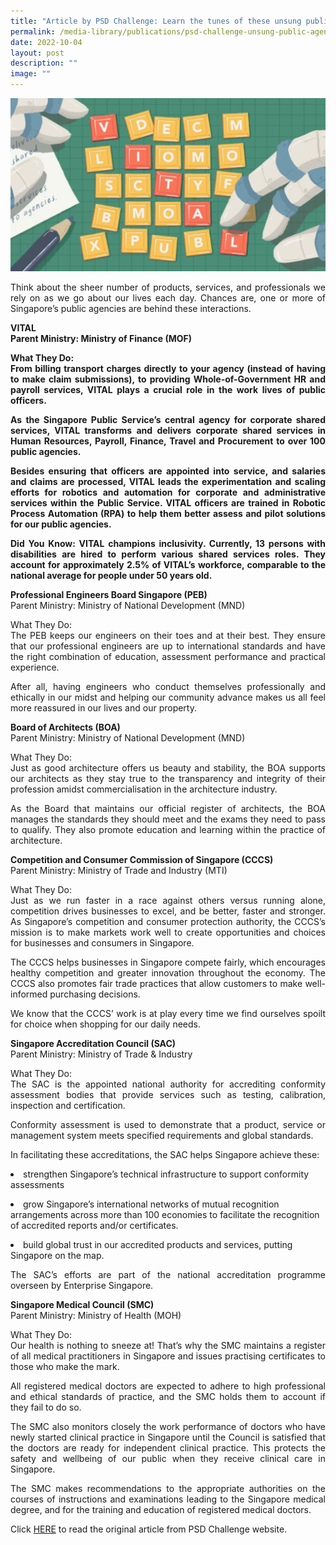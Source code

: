 ```yaml
---
title: "Article by PSD Challenge: Learn the tunes of these unsung public agencies"
permalink: /media-library/publications/psd-challenge-unsung-public-agencies/
date: 2022-10-04
layout: post
description: ""
image: ""
---
```

<img src="/images/Media/PSD Challenge.png">

<p align="justify">Think about the sheer number of products, services, and professionals we rely on as we go about our lives each day. Chances are, one or more of Singapore’s public agencies are behind these interactions.</p>

<b>VITAL</b>
<br><b>Parent Ministry: Ministry of Finance (MOF)</b>
<p align="justify"><b>What They Do:</b>
<br>
<b>From billing transport charges directly to your agency (instead of having to make claim submissions), to providing Whole-of-Government HR and payroll services, VITAL plays a crucial role in the work lives of public officers.</b></p>

<p align="justify"><b>As the Singapore Public Service’s central agency for corporate shared services, VITAL transforms and delivers corporate shared services in Human Resources, Payroll, Finance, Travel and Procurement to over 100 public agencies.</b></p>

<p align="justify"><b>Besides ensuring that officers are appointed into service, and salaries and claims are processed, VITAL leads the experimentation and scaling efforts for robotics and automation for corporate and administrative services within the Public Service. VITAL officers are trained in Robotic Process Automation (RPA) to help them better assess and pilot solutions for our public agencies.</b></p>
	
<p align="justify"><b>Did You Know: VITAL champions inclusivity. Currently, 13 persons with disabilities are hired to perform various shared services roles. They account for approximately 2.5% of VITAL’s workforce, comparable to the national average for people under 50 years old.</b></p>

<b>Professional Engineers Board Singapore (PEB)</b>
<br>Parent Ministry: Ministry of National Development (MND)
<p align="justify">What They Do:
<br>The PEB keeps our engineers on their toes and at their best. They ensure that our professional engineers are up to international standards and have the right combination of education, assessment performance and practical experience.</p>

<p align="justify">After all, having engineers who conduct themselves professionally and ethically in our midst and helping our community advance makes us all feel more reassured in our lives and our property.</p>

<b>Board of Architects (BOA)</b>
<br>Parent Ministry: Ministry of National Development (MND)
<p align="justify">What They Do:
<br>Just as good architecture offers us beauty and stability, the BOA supports our architects as they stay true to the transparency and integrity of their profession amidst commercialisation in the architecture industry.</p>

<p align="justify">As the Board that maintains our official register of architects, the BOA manages the standards they should meet and the exams they need to pass to qualify. They also promote education and learning within the practice of architecture.</p>

<b>Competition and Consumer Commission of Singapore (CCCS)</b>
<br>Parent Ministry: Ministry of Trade and Industry (MTI)
<p align="justify">What They Do:
<br>Just as we run faster in a race against others versus running alone, competition drives businesses to excel, and be better, faster and stronger. As Singapore’s competition and consumer protection authority, the CCCS’s mission is to make markets work well to create opportunities and choices for businesses and consumers in Singapore.</P>

<p align="justify">The CCCS helps businesses in Singapore compete fairly, which encourages healthy competition and greater innovation throughout the economy. The CCCS also promotes fair trade practices that allow customers to make well-informed purchasing decisions.
</p>
<p align="justify">We know that the CCCS’ work is at play every time we find ourselves spoilt for choice when shopping for our daily needs.</p>

<b>Singapore Accreditation Council (SAC)</b>
<br>Parent Ministry: Ministry of Trade & Industry
<p align="justify">What They Do:
<br>The SAC is the appointed national authority for accrediting conformity assessment bodies that provide services such as testing, calibration, inspection and certification.</p>

<p align="justify">Conformity assessment is used to demonstrate that a product, service or management system meets specified requirements and global standards.</p>

In facilitating these accreditations, the SAC helps Singapore achieve these:
<p align="justify"><li>strengthen Singapore’s technical infrastructure to support conformity assessments</li></p>
<p align="justify"><li>grow Singapore’s international networks of mutual recognition arrangements across more than 100 economies to facilitate the recognition of accredited reports and/or certificates.</li></p>
<p align="justify"><li>build global trust in our accredited products and services, putting Singapore on the map.</li></p>
	
<p align="justify">The SAC’s efforts are part of the national accreditation programme overseen by Enterprise Singapore.</p>

<b>Singapore Medical Council (SMC)</b>
<br>Parent Ministry: Ministry of Health (MOH)
<p align="justify">What They Do:
<br>Our health is nothing to sneeze at! That’s why the SMC maintains a register of all medical practitioners in Singapore and issues practising certificates to those who make the mark.
</p>
<p align="justify">All registered medical doctors are expected to adhere to high professional and ethical standards of practice, and the SMC holds them to account if they fail to do so.</p>

<p align="justify">The SMC also monitors closely the work performance of doctors who have newly started clinical practice in Singapore until the Council is satisfied that the doctors are ready for independent clinical practice. This protects the safety and wellbeing of our public when they receive clinical care in Singapore.</p>

<p align="justify">The SMC makes recommendations to the appropriate authorities on the courses of instructions and examinations leading to the Singapore medical degree, and for the training and education of registered medical doctors.</p>


<p align="justify">
Click <a href="https://www.psd.gov.sg/challenge/ideas/feature/learn-the-tunes-of-these-unsung-public-agencies"> HERE</a> to read the original article from PSD Challenge website.
</p>
